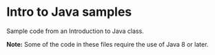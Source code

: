Intro to Java samples
=====================

Sample code from an Introduction to Java class.

**Note:** Some of the code in these files require the use of Java 8 or later.
